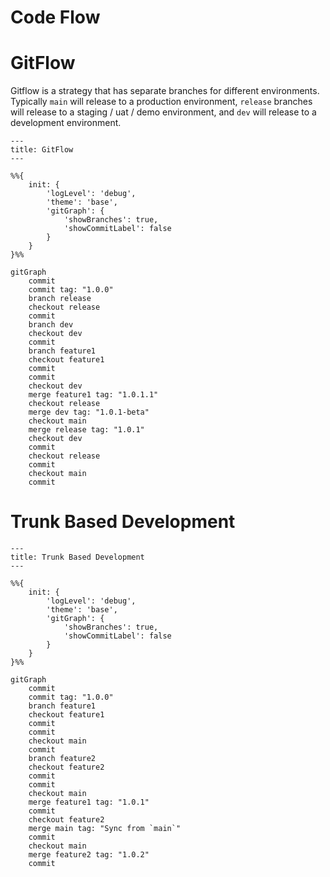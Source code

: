 # Code Flow

# GitFlow
Gitflow is a strategy that has separate branches for different environments. Typically `main` will release to a production environment, `release` branches will release to a staging / uat / demo environment, and `dev` will release to a development environment.

```mermaid
---
title: GitFlow
---

%%{
    init: {
        'logLevel': 'debug',
        'theme': 'base',
        'gitGraph': {
            'showBranches': true,
            'showCommitLabel': false
        }
    }
}%%

gitGraph
    commit
    commit tag: "1.0.0"
    branch release
    checkout release
    commit
    branch dev
    checkout dev
    commit
    branch feature1
    checkout feature1
    commit
    commit
    checkout dev
    merge feature1 tag: "1.0.1.1"
    checkout release
    merge dev tag: "1.0.1-beta"
    checkout main
    merge release tag: "1.0.1"
    checkout dev
    commit
    checkout release
    commit
    checkout main
    commit
```

# Trunk Based Development

```mermaid
---
title: Trunk Based Development
---

%%{
    init: {
        'logLevel': 'debug',
        'theme': 'base',
        'gitGraph': {
            'showBranches': true,
            'showCommitLabel': false
        }
    }
}%%

gitGraph
    commit
    commit tag: "1.0.0"
    branch feature1
    checkout feature1
    commit
    commit
    checkout main
    commit
    branch feature2
    checkout feature2
    commit
    commit
    checkout main
    merge feature1 tag: "1.0.1"
    commit
    checkout feature2
    merge main tag: "Sync from `main`"
    commit
    checkout main
    merge feature2 tag: "1.0.2"
    commit
```